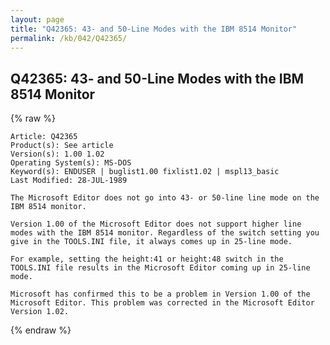 ```yaml
---
layout: page
title: "Q42365: 43- and 50-Line Modes with the IBM 8514 Monitor"
permalink: /kb/042/Q42365/
---
```


## Q42365: 43- and 50-Line Modes with the IBM 8514 Monitor

{% raw %}

	Article: Q42365
	Product(s): See article
	Version(s): 1.00 1.02
	Operating System(s): MS-DOS
	Keyword(s): ENDUSER | buglist1.00 fixlist1.02 | mspl13_basic
	Last Modified: 28-JUL-1989
	
	The Microsoft Editor does not go into 43- or 50-line line mode on the
	IBM 8514 monitor.
	
	Version 1.00 of the Microsoft Editor does not support higher line
	modes with the IBM 8514 monitor. Regardless of the switch setting you
	give in the TOOLS.INI file, it always comes up in 25-line mode.
	
	For example, setting the height:41 or height:48 switch in the
	TOOLS.INI file results in the Microsoft Editor coming up in 25-line
	mode.
	
	Microsoft has confirmed this to be a problem in Version 1.00 of the
	Microsoft Editor. This problem was corrected in the Microsoft Editor
	Version 1.02.

{% endraw %}
